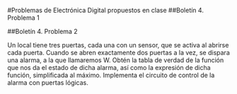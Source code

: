 #Problemas de Electrónica Digital propuestos en clase
##Boletín 4. Problema 1

##Boletín 4. Problema 2

Un local tiene tres puertas, cada una con un sensor, que se activa al abrirse cada puerta. Cuando se abren exactamente dos puertas a la vez, se dispara una alarma, a la que llamaremos W. Obtén la tabla de verdad de la función que nos da el estado de dicha alarma, así como la expresión de dicha función, simplificada al máximo. Implementa el circuito de control de la alarma con puertas lógicas.